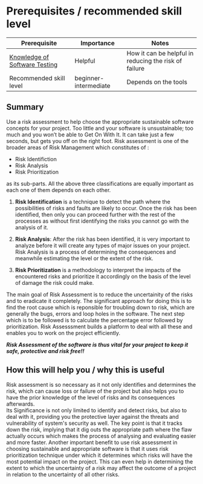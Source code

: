 # Prerequisites / recommended skill level

| Prerequisite | Importance | Notes |
| -------------|----------|------|
|[Knowledge of Software Testing](https://www.test-institute.org/Introduction_To_Software_Testing.php) | Helpful | How it can be helpful in reducing the risk of failure |
| Recommended skill level | beginner-intermediate | Depends on the tools |

## Summary
Use a risk assessment to help choose the appropriate sustainable software concepts for your project. Too little and your software is unsustainable; too much and you won’t be able to Get On With It. It can take just a few seconds, but gets you off on the right foot.
Risk assessment is one of the broader areas of Risk Management which constitutes of :
* Risk Identifiction
* Risk Analysis
* Risk Prioritization

as its sub-parts. All the above three classifications are equally important as each one of them depends on each other. 
1. __Risk Identification__ is a technique to detect the path where the possibilities of risks and faults are likely to occur.
Once the risk has been identified, then only you can proceed further with the rest of the processes as without first identifying the risks you cannot go with the analysis of it.

2. __Risk Analysis__: After the risk has been identified, it is very important to analyze before it will create any types of major issues on your project. Risk Analysis is a process of determining the consequences and meanwhile estimating the level or the extent of the risk.

3. __Risk Prioritization__ is a methodology to interpret the impacts of the encountered risks and prioritize it accordingly on the basis of the level of damage the risk could make.

The main goal of Risk Assessment is to reduce the uncertainity of the risks and to eradicate it completely. 
The significant approach for doing this is to find the root cause which is reponsible for troubling down to risk, which are generally the bugs, errors and loop holes in the software. 
The next step which is to be followed is to calculate the percentage error followed by prioritization.
Risk Assesssment builds a platform to deal with all these and enables you to work on the project efficiently.


***Risk Assessment of the software is thus vital for your project to keep it safe, protective and risk free!!*** 

## How this will help you / why this is useful
Risk assessment is so necessary as it not only identifies and determines the risk, which can cause loss or failure of the project but also helps you to have the prior knowledge of the level of risks and its consequences afterwards.  
Its Significance is not only limited to identify and detect risks, but also  to deal with it, providing you the protective layer against the threats and vulnerability of system's security as well.
The key point is that it tracks down the risk, implying that it dig outs the appropriate path where  the flaw actually occurs which makes the process of analysing and evaluating easier and more faster.
Another important benefit to use risk assessment in choosing sustainable and appropriate software is that it uses risk prioritization technique under which it determines which risks will have the most potential impact on the project. This can even help in determining the extent to which the uncertainty of a risk may affect the outcome of a project in relation to the uncertainty of all other risks.



